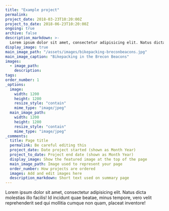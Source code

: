 ```yaml
---
title: "Example project"
permalink:
project_date: 2018-03-23T10:20:00Z
project_to_date: 2018-06-23T10:20:00Z
ongoing: true
archive: false
description_markdown: >-
  Lorem ipsum dolor sit amet, consectetur adipisicing elit. Natus dicta molestias illo facilis! Id incidunt quae beatae, minus tempore, vero velit reprehenderit sed qui mollitia cumque non quam, placeat inventore! 
display_image: true
main_image_path: "/assets/images/bikepacking-breconbeacons.jpg"
main_image_caption: "Bikepacking in the Brecon Beacons"
images:
  - image_path:
    description:
tags: 
order_number: 1
_options:
  image:
    width: 1200
    height: 1200
    resize_style: "contain"
    mime_type: "image/jpeg"
  main_image_path:
    width: 1200
    height: 1200
    resize_style: "contain"
    mime_type: "image/jpeg"
_comments:
  title: Page title
  permalink: Be careful editing this
  project_date: Date project started (shown as Month Year)
  project_to_date: Project end date (shown as Month Year)
  display_image: Show the featured image at the top of the page
  main_image_path: Image used to represent your page
  order_number: How projects are ordered
  images: Add and edit images here
  description_markdown: Short text used on summary page
---
```

Lorem ipsum dolor sit amet, consectetur adipisicing elit. Natus dicta molestias illo facilis! Id incidunt quae beatae, minus tempore, vero velit reprehenderit sed qui mollitia cumque non quam, placeat inventore!
